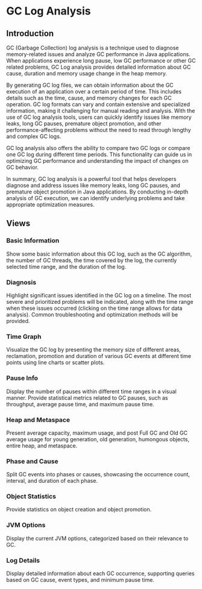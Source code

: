# GC Log Analysis

## Introduction

GC (Garbage Collection) log analysis is a technique used to diagnose memory-related issues and analyze GC performance in
Java applications. When applications experience long pause, low GC performance or other GC related problems, GC Log
analysis provides detailed information about GC cause, duration and memory usage change in the heap memory.

By generating GC log files, we can obtain information about the GC execution of an application over a certain period of
time. This includes details such as the time, cause, and memory changes for each GC operation. GC log formats can vary
and contain extensive and specialized information, making it challenging for manual reading and analysis. With the use
of GC log analysis tools, users can quickly identify issues like memory leaks, long GC pauses, premature object
promotion, and other performance-affecting problems without the need to read through lengthy and complex GC logs.

GC log analysis also offers the ability to compare two GC logs or compare one GC log during different time periods. This
functionality can guide us in optimizing GC performance and understanding the impact of changes on GC behavior.

In summary, GC log analysis is a powerful tool that helps developers diagnose and address issues like memory leaks, long
GC pauses, and premature object promotion in Java applications. By conducting in-depth analysis of GC execution, we can
identify underlying problems and take appropriate optimization measures.

## Views

### Basic Information

Show some basic information about this GC log, such as the GC algorithm, the number of GC threads, the time covered by
the log, the currently selected time range, and the duration of the log.

### Diagnosis

Highlight significant issues identified in the GC log on a timeline. The most severe and prioritized problems will be
indicated, along with the time range when these issues occurred (clicking on the time range allows for data analysis).
Common troubleshooting and optimization methods will be provided.

### Time Graph

Visualize the GC log by presenting the memory size of different areas, reclamation, promotion and duration of various GC
events at different time points using line charts or scatter plots.

### Pause Info

Display the number of pauses within different time ranges in a visual manner. Provide statistical metrics related to GC
pauses, such as throughput, average pause time, and maximum pause time.

### Heap and Metaspace

Present average capacity, maximum usage, and post Full GC and Old GC average usage for young generation, old generation,
humongous objects, entire heap, and metaspace.

### Phase and Cause

Split GC events into phases or causes, showcasing the occurrence count, interval, and duration of each phase.

### Object Statistics

Provide statistics on object creation and object promotion.

### JVM Options

Display the current JVM options, categorized based on their relevance to GC.

### Log Details

Display detailed information about each GC occurrence, supporting queries based on GC cause, event types, and minimum
pause time.

